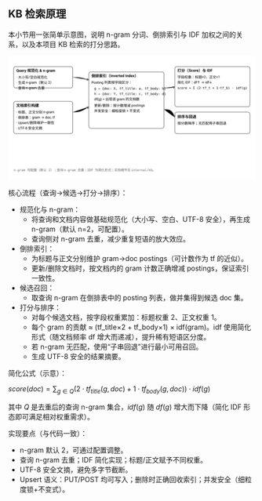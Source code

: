 ## KB 检索原理

本小节用一张简单示意图，说明 n-gram 分词、倒排索引与 IDF 加权之间的关系，以及本项目 KB 检索的打分思路。

![KB 检索原理示意图](./images/kb-search-overview.svg)

核心流程（查询→候选→打分→排序）：

- 规范化与 n-gram：
  - 将查询和文档内容做基础规范化（大小写、空白、UTF-8 安全），再生成 n-gram（默认 n=2，可配置）。
  - 查询侧对 n-gram 去重，减少重复短语的放大效应。
- 倒排索引：
  - 为标题与正文分别维护 gram→doc postings（可计数作为 tf 的近似）。
  - 更新/删除文档时，按文档内的 gram 计数正确增减 postings，保证索引一致性。
- 候选召回：
  - 取查询 n-gram 在倒排表中的 posting 列表，做并集得到候选 doc 集。
- 打分与排序：
  - 对每个候选文档，按字段权重累加：标题权重 2、正文权重 1。
  - 每个 gram 的贡献 ≈ (tf_title×2 + tf_body×1) × idf(gram)。idf 使用简化形式（随文档频率 df 增大而递减），提升稀有短语区分度。
  - 若 n-gram 无匹配，使用“子串回退”进行最小可用召回。
  - 生成 UTF-8 安全的结果摘要。

简化公式（示意）：

$score(doc) = \sum_{g\in Q} (2\cdot tf_{title}(g,doc) + 1\cdot tf_{body}(g,doc))\cdot idf(g)$

其中 $Q$ 是去重后的查询 n-gram 集合，$idf(g)$ 随 $df(g)$ 增大而下降（简化 IDF 形态即可满足相对权重需求）。

实现要点（与代码一致）：

- n-gram 默认 2，可通过配置调整。
- 查询 n-gram 去重；IDF 简化实现；标题/正文赋予不同权重。
- UTF-8 安全文摘，避免多字节截断。
- Upsert 语义：PUT/POST 均可写入；删除时正确回收索引；并发安全（细粒度锁+不变式）。
